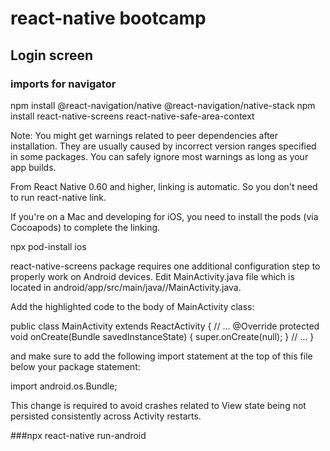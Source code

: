 # react-native bootcamp
## Login screen
### imports for navigator

npm install @react-navigation/native @react-navigation/native-stack
npm install react-native-screens react-native-safe-area-context

Note: You might get warnings related to peer dependencies after installation. They are usually caused by incorrect version ranges specified in some packages. You can safely ignore most warnings as long as your app builds.

From React Native 0.60 and higher, linking is automatic. So you don't need to run react-native link.

If you're on a Mac and developing for iOS, you need to install the pods (via Cocoapods) to complete the linking.

npx pod-install ios

react-native-screens package requires one additional configuration step to properly work on Android devices. Edit MainActivity.java file which is located in android/app/src/main/java/<your package name>/MainActivity.java.

Add the highlighted code to the body of MainActivity class:

public class MainActivity extends ReactActivity {
  // ...
  @Override
  protected void onCreate(Bundle savedInstanceState) {
    super.onCreate(null);
  }
  // ...
}

and make sure to add the following import statement at the top of this file below your package statement:

import android.os.Bundle;

This change is required to avoid crashes related to View state being not persisted consistently across Activity restarts.

###npx react-native run-android
